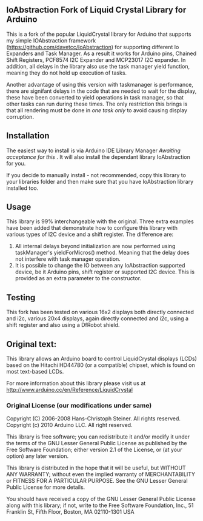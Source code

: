 ## IoAbstraction Fork of Liquid Crystal Library for Arduino

This is a fork of the popular LiquidCrystal library for Arduino that supports my simple IOAbstraction framework (https://github.com/davetcc/IoAbstraction)  for supporting different Io Expanders and Task Manager. As a result it works for Arduino pins, Chained Shift Registers, PCF8574 I2C Expander and MCP23017 I2C expander. In addition, all delays in the library also use the task manager yield function, meaning they do not hold up execution of tasks.

Another advantage of using this version with taskmanager is performance, there are signifant delays in the code that are needed to wait for the display, these have been converted to yield operations in task manager, so that other tasks can run during these times. The only restriction this brings is that all rendering must be done in *one task only* to avoid causing display corruption. 

## Installation

The easiest way to install is via Arduino IDE Library Manager *Awaiting acceptance for this* . It will also install the dependant library IoAbstraction for you.

If you decide to manually install - not recommended, copy this library to your libraries folder and then make sure that you have IoAbstraction library installed too.

## Usage

This library is 99% interchangeable with the original. Three extra examples have been added that demonstrate how to configure this library with various types of I2C device and a shift register. The difference are:

1. All internal delays beyond initialization are now performed using taskManager's yieldForMicros() method. Meaning that the delay does not interfere with task manager operation.
2. It is possible to change the IO between any IoAbstraction supported device, be it Arduino pins, shift register or supported I2C device. This is provided as an extra parameter to the constructor.

## Testing

This fork has been tested on various 16x2 displays both directly connected and i2c, various 20x4 displays, again directly connected and i2c, using a shift register and also using a DfRobot shield.

## Original text:

This library allows an Arduino board to control LiquidCrystal displays (LCDs) based on the Hitachi HD44780 (or a compatible) chipset, which is found on most text-based LCDs.

For more information about this library please visit us at
http://www.arduino.cc/en/Reference/LiquidCrystal

### Original License (our modifications under same)

Copyright (C) 2006-2008 Hans-Christoph Steiner. All rights reserved.
Copyright (c) 2010 Arduino LLC. All right reserved.

This library is free software; you can redistribute it and/or
modify it under the terms of the GNU Lesser General Public
License as published by the Free Software Foundation; either
version 2.1 of the License, or (at your option) any later version.

This library is distributed in the hope that it will be useful,
but WITHOUT ANY WARRANTY; without even the implied warranty of
MERCHANTABILITY or FITNESS FOR A PARTICULAR PURPOSE. See the GNU
Lesser General Public License for more details.

You should have received a copy of the GNU Lesser General Public
License along with this library; if not, write to the Free Software
Foundation, Inc., 51 Franklin St, Fifth Floor, Boston, MA 02110-1301 USA
